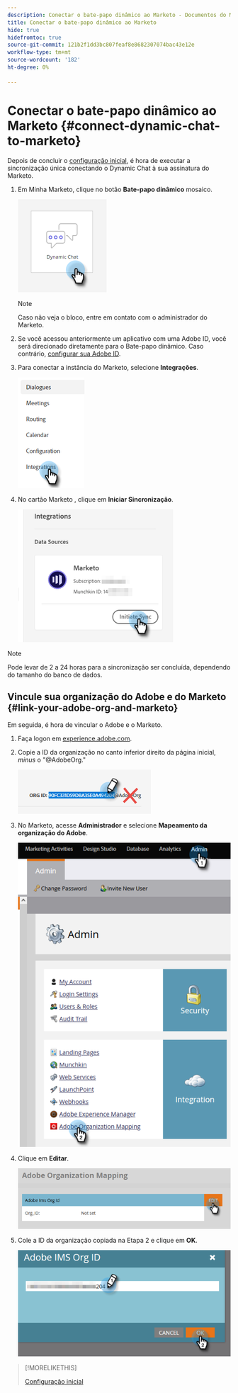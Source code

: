 ```yaml
---
description: Conectar o bate-papo dinâmico ao Marketo - Documentos do Marketo - Documentação do produto
title: Conectar o bate-papo dinâmico ao Marketo
hide: true
hidefromtoc: true
source-git-commit: 121b2f1dd3bc807feaf8e8682307074bac43e12e
workflow-type: tm+mt
source-wordcount: '182'
ht-degree: 0%

---
```


# Conectar o bate-papo dinâmico ao Marketo {#connect-dynamic-chat-to-marketo}

Depois de concluir o [configuração inicial](/help/marketo/product-docs/demand-generation/dynamic-chat/initial-setup.md), é hora de executar a sincronização única conectando o Dynamic Chat à sua assinatura do Marketo.

1. Em Minha Marketo, clique no botão **Bate-papo dinâmico** mosaico.

   ![](assets/connect-dynamic-chat-to-marketo-1.png)

   >[!NOTE]
   >
   >Caso não veja o bloco, entre em contato com o administrador do Marketo.

1. Se você acessou anteriormente um aplicativo com uma Adobe ID, você será direcionado diretamente para o Bate-papo dinâmico. Caso contrário, [configurar sua Adobe ID](https://helpx.adobe.com/manage-account/using/create-update-adobe-id.html).

1. Para conectar a instância do Marketo, selecione **Integrações**.

   ![](assets/connect-dynamic-chat-to-marketo-2.png)

1. No cartão Marketo , clique em **Iniciar Sincronização**.

   ![](assets/connect-dynamic-chat-to-marketo-3.png)

>[!NOTE]
>
>Pode levar de 2 a 24 horas para a sincronização ser concluída, dependendo do tamanho do banco de dados.

## Vincule sua organização do Adobe e do Marketo {#link-your-adobe-org-and-marketo}

Em seguida, é hora de vincular o Adobe e o Marketo.

1. Faça logon em [experience.adobe.com](https://experience.adobe.com).

1. Copie a ID da organização no canto inferior direito da página inicial, _minus_ o &quot;@AdobeOrg.&quot;

   ![](assets/connect-dynamic-chat-to-marketo-4.png)

1. No Marketo, acesse **Administrador** e selecione **Mapeamento da organização do Adobe**.

   ![](assets/connect-dynamic-chat-to-marketo-5.png)

1. Clique em **Editar**.

   ![](assets/connect-dynamic-chat-to-marketo-6.png)

1. Cole a ID da organização copiada na Etapa 2 e clique em **OK**.

   ![](assets/connect-dynamic-chat-to-marketo-7.png)

>[!MORELIKETHIS]
>
>[Configuração inicial](/help/marketo/product-docs/demand-generation/dynamic-chat/initial-setup.md)
